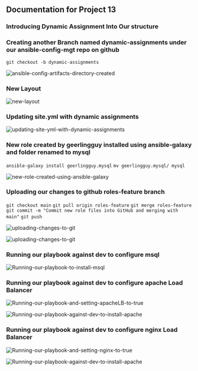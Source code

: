 ## **Documentation for Project 13**

### Introducing Dynamic Assignment Into Our structure

### Creating another Branch named dynamic-assignments under our ansible-config-mgt repo on github

`git checkout -b dynamic-assignments`

![ansible-config-artifacts-directory-created](./Images/dynamic-assignments-branch-created.png)

### New Layout

![new-layout](./Images/new-layout.png)

### Updating site.yml with dynamic assignments

![updating-site-yml-with-dynamic-assignments](./Images/updating-site-yml-with-dynamic-assignments.png)

### New role created by geerlingguy installed using ansible-galaxy and folder renamed to mysql

`ansible-galaxy install geerlingguy.mysql`
`mv geerlingguy.mysql/ mysql`

![new-role-created-using-ansible-galaxy](./Images/new-role-created-by-geerlingguy-installed-using-ansiblegalaxy-and-renamed-to-mysql.png)

### Uploading our changes to github roles-feature branch

`git checkout main`
`git pull origin roles-feature`
`git merge roles-feature`
`git commit -m "Commit new role files into GitHub and merging with main"`
`git push`

![uploading-changes-to-git](./Images/uploading-changes-to-git.png)

![uploading-changes-to-git](./Images/uploading-changes-to-git-2.png)

### Running our playbook against dev to configure msql

![Running-our-playbook-to-install-msql](./Images/my-sql-role-successful-play-a-in-1.png)


### Running our playbook against dev to configure apache Load Balancer

![Running-our-playbook-and-setting-apacheLB-to-true](./Images/apache-set-to-true.png)

![Running-our-playbook-against-dev-to-install-apache](./Images/apache-roles-successfully-installed-a-in-1.png)


### Running our playbook against dev to configure nginx Load Balancer

![Running-our-playbook-and-setting-nginx-to-true](./Images/nginx-set-to-true.png)

![Running-our-playbook-against-dev-to-install-apache](./Images/nginx-role-installed-successfully-a-in-1.png)
